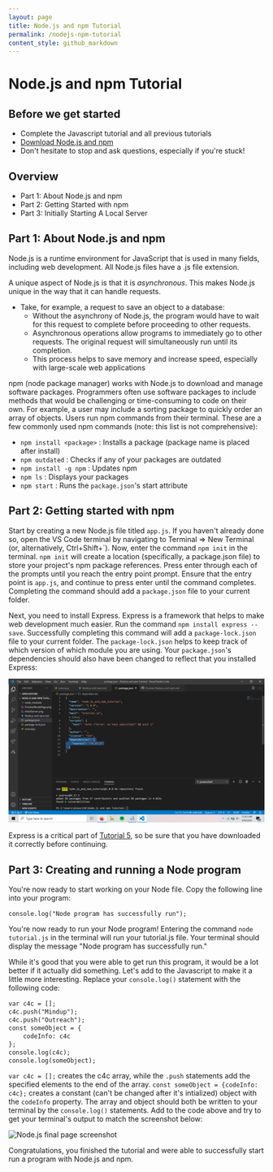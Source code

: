 ```yaml
---
layout: page
title: Node.js and npm Tutorial
permalink: /nodejs-npm-tutorial
content_style: github_markdown
---
```


# Node.js and npm Tutorial

## Before we get started
- Complete the Javascript tutorial and all previous tutorials
- [Download Node.js and npm](https://nodejs.org/en/download/)
- Don't hesitate to stop and ask questions, especially if you're stuck!

## Overview
- Part 1: About Node.js and npm
- Part 2: Getting Started with npm
- Part 3: Initially Starting A Local Server


## Part 1: About Node.js and npm
Node.js is a runtime environment for JavaScript that is used in many fields, including web development. All Node.js files have a .js file extension.

A unique aspect of Node.js is that it is _asynchronous_. This makes Node.js unique in the way that it can handle requests.
- Take, for example, a request to save an object to a database: 
    - Without the asynchrony of Node.js, the program would have to wait for this request to complete before proceeding to other requests.
    - Asynchronous operations allow programs to immediately go to other requests. The original request will     simultaneously run until its completion.
    - This process helps to save memory and increase speed, especially with large-scale web applications

npm (node package manager) works with Node.js to download and manage software packages. Programmers often use software packages to include methods that would be challenging or time-consuming to code on their own. For example, a user may include a sorting package to quickly order an array of objects. Users run npm commands from their terminal. These are a few commonly used npm commands (note: this list is not comprehensive):
- `npm install <package>` : Installs a package (package name is placed after install)
- `npm outdated` : Checks if any of your packages are outdated
- `npm install -g npm` : Updates npm
- `npm ls` : Displays your packages
- `npm start` : Runs the `package.json`'s start attribute

## Part 2: Getting started with npm
Start by creating a new Node.js file titled `app.js`. If you haven't already done so, open the VS Code terminal by navigating to Terminal => New Terminal (or, alternatively, Ctrl+Shift+\`). Now, enter the command `npm init` in the terminal. `npm init` will create a location (specifically, a package.json file) to store your project's npm package references. Press enter through each of the prompts until you reach the entry point prompt. Ensure that the entry point is `app.js`, and continue to press enter until the command completes. Completing the command should add a `package.json` file to your current folder.

Next, you need to install Express. Express is a framework that helps to make web development much easier. Run the command `npm install express --save`. Successfully completing this command will add a `package-lock.json` file to your current folder. The `package-lock.json` helps to keep track of which version of which module you are using. Your `package.json`'s dependencies should also have been changed to reflect that you installed Express:

![Express in package.json](images/node-npm-tutorial/packageJsonPicture.png)

Express is a critical part of [Tutorial 5](https://code4community.github.io/express-mongodb-tutorial), so be sure that you have downloaded it correctly before continuing.


## Part 3: Creating and running a Node program
You're now ready to start working on your Node file. Copy the following line into your program:

    console.log("Node program has successfully run");


You're now ready to run your Node program! Entering the command `node tutorial.js` in the terminal will run your tutorial.js file. Your terminal should display the message "Node program has successfully run."

While it's good that you were able to get run this program, it would be a lot better if it actually did something. Let's add to the Javascript to make it a little more interesting. Replace your `console.log()` statement with the following code:

    var c4c = [];
    c4c.push("Mindup");
    c4c.push("Outreach");
    const someObject = {
        codeInfo: c4c
    };
    console.log(c4c);
    console.log(someObject);
    
`var c4c = [];` creates the c4c array, while the `.push` statements add the specified elements to the end of the array. `const someObject = {codeInfo: c4c};` creates a constant (can't be changed after it's intialized) object with the `codeInfo` property. The array and object should both be written to your terminal by the `console.log()` statements. Add to the code above and try to get your terminal's output to match the screenshot below:

![Node.js final page screenshot](FinalConsoleOut.png)

Congratulations, you finished the tutorial and were able to successfully start run a program with Node.js and npm.
